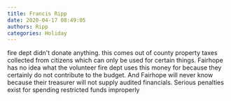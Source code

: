 ```yaml
---
title: Francis Ripp
date: 2020-04-17 08:49:05
authors: Ripp
categories: Holiday
---
```


 fire dept didn't donate anything. this comes out of county property taxes collected from citizens which can only be used for certain things.  Fairhope has no idea what the volunteer fire dept uses this money for because they certainly do not contribute to the budget. And Fairhope will never know because their treasurer will not supply audited financials.  Serious penalties exist for spending restricted funds improperly